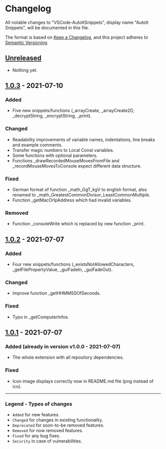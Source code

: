 # Changelog

All notable changes to "VSCode-AutoItSnippets", display name "AutoIt Snippets", will be documented in this file.

The format is based on [Keep a Changelog](https://keepachangelog.com/en/1.0.0/),
and this project adheres to [Semantic Versioning](https://semver.org/spec/v2.0.0.html).

## [Unreleased]

- Nothing yet.

## [1.0.3] - 2021-07-10

### Added

- Five new snippets/functions (_arrayCreate, _arrayCreate2D, _decryptString, _encryptString, _print).

### Changed

- Readability improvements of variable names, indentations, line breaks and example comments.
- Transfer magic numbers to Local Const variables.
- Some functions with optional parameters.
- Functions _drawRecordedMouseMovesFromFile and _recordMouseMovesToConsole expect different data structure.

### Fixed

- German format of function _math_GgT_kgV to english format, also renamed to _math_GreatestCommonDivisor_LeastCommonMultiple.
- Function _getMacOrIpAddress which had invalid variables.

### Removed

- Function _consoleWrite which is replaced by new function _print.

## [1.0.2] - 2021-07-07

### Added

- Four new snippets/functions (_existsNotAllowedCharacters, _getFilePropertyValue, _guiFadeIn, _guiFadeOut).

### Changed

- Improve function _getHHMMSSOfSeconds.

### Fixed

- Typo in _getComputerInfos.

## [1.0.1] - 2021-07-07

### Added (already in version v1.0.0 - 2021-07-07)

- The whole extension with all repository dependencies.

### Fixed

- Icon image displays correctly now in README.md file (png instead of ico).

[unreleased]: https://github.com/Sven-Seyfert/VSCode-AutoItSnippets/compare/v1.0.3...HEAD
[1.0.3]: https://github.com/Sven-Seyfert/VSCode-AutoItSnippets/compare/v1.0.2...v1.0.3
[1.0.2]: https://github.com/Sven-Seyfert/VSCode-AutoItSnippets/compare/v1.0.1...v1.0.2
[1.0.1]: https://github.com/Sven-Seyfert/VSCode-AutoItSnippets/releases/tag/v1.0.1

---

### Legend - Types of changes
- `Added` for new features.
- `Changed` for changes in existing functionality.
- `Deprecated` for soon-to-be removed features.
- `Removed` for now removed features.
- `Fixed` for any bug fixes.
- `Security` in case of vulnerabilities.
